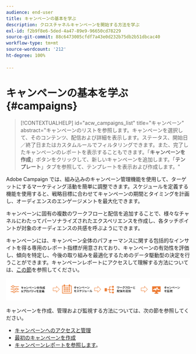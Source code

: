 ```yaml
---
audience: end-user
title: キャンペーンの基本を学ぶ
description: クロスチャネルキャンペーンを開始する方法を学ぶ
exl-id: f2b9f8e6-5ded-4a47-89e9-96650cd78229
source-git-commit: 88c6473005cfdf7a43e0d232b75db2b51dbcac40
workflow-type: tm+mt
source-wordcount: '212'
ht-degree: 100%

---
```



# キャンペーンの基本を学ぶ {#campaigns}

>[!CONTEXTUALHELP]
>id="acw_campaigns_list"
>title="キャンペーン"
>abstract="キャンペーンのリストを参照します。キャンペーンを選択して、そのコンテンツ、配信および詳細を表示します。ステータス、開始日／終了日またはカスタムルールでフィルタリングできます。また、完了したキャンペーンのレポートを表示することもできます。「**キャンペーンを作成**」ボタンをクリックして、新しいキャンペーンを追加します。「**テンプレート**」タブを参照して、テンプレートを表示および作成します。"


Adobe Campaign では、組み込みのキャンペーン管理機能を使用して、ターゲットにするマーケティング活動を簡単に調整できます。スケジュールを定義する機能を使用すると、戦略目標に合わせてキャンペーンの期間とタイミングを計画し、オーディエンスのエンゲージメントを最大化できます。

キャンペーンに固有の複数のワークフローと配信を追加することで、様々なチャネルにわたってパーソナライズされたエクスペリエンスを作成し、各タッチポイントが対象のオーディエンスの共感を呼ぶようにできます。

キャンペーンには、キャンペーン全体のパフォーマンスに関する包括的なインサイトを得る専用のレポート指標が用意されており、キャンペーンの有効性を評価し、傾向を特定し、今後の取り組みを最適化するためのデータ駆動型の決定を行うことができます。キャンペーンレポートにアクセスして理解する方法については、[この節](../reporting/campaign-reports.md)を参照してください。

![キャンペーンフロー](assets/campaign-flow.png)

キャンペーンを作成、管理および監視する方法については、次の節を参照してください。

* [キャンペーンへのアクセスと管理](manage-campaigns.md)
* [最初のキャンペーンを作成](create-campaigns.md)
* [キャンペーンレポートを参照します](../reporting/campaign-reports.md)。


